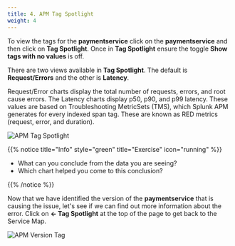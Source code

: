 ```yaml
---
title: 4. APM Tag Spotlight
weight: 4
---
```


To view the tags for the **paymentservice** click on the **paymentservice** and then click on **Tag Spotlight**. Once in **Tag Spotlight** ensure the toggle **Show tags with no values** is off.

There are two views available in **Tag Spotlight**. The default is **Request/Errors** and the other is **Latency**.

Request/Error charts display the total number of requests, errors, and root cause errors. The Latency charts display p50, p90, and p99 latency. These values are based on Troubleshooting MetricSets (TMS), which Splunk APM generates for every indexed span tag. These are known as RED metrics (request, error, and duration).

![APM Tag Spotlight](../images/apm-tag-spotlight.png)

{{% notice title="Info" style="green" title="Exercise" icon="running" %}}

* What can you conclude from the data you are seeing?
* Which chart helped you come to this conclusion?

{{% /notice %}}

Now that we have identified the version of the **paymentservice** that is causing the issue, let's see if we can find out more information about the error. Click on **← Tag Spotlight** at the top of the page to get back to the Service Map.

![APM Version Tag](../images/apm-version-tag.png)
